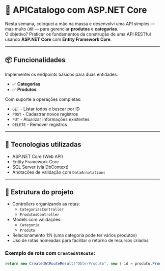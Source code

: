 # 🚀 APICatalogo com ASP.NET Core

Nesta semana, coloquei a mão na massa e desenvolvi uma API simples — mas muito útil — para gerenciar **produtos** e **categorias**.  
O objetivo? Praticar os fundamentos da construção de uma API RESTful usando **ASP.NET Core** com **Entity Framework Core**.

---

## 📦 Funcionalidades

Implementei os endpoints básicos para duas entidades:

- ✅ **Categorias**
- ✅ **Produtos**

Com suporte a operações completas:

- `GET` - Listar todos e buscar por ID
- `POST` - Cadastrar novos registros
- `PUT` - Atualizar informações existentes
- `DELETE` - Remover registros

---

## 🔧 Tecnologias utilizadas

- ASP.NET Core (Web API)
- Entity Framework Core
- SQL Server (via DbContext)
- Anotações de validação com `DataAnnotations`

---

## 🧩 Estrutura do projeto

- Controllers organizando as rotas:
  - `CategoriasController`
  - `ProdutosController`
- Models com validações:
  - `Categoria`
  - `Produto`
- Relacionamento 1:N (uma categoria pode ter vários produtos)
- Uso de rotas nomeadas para facilitar o retorno de recursos criados

### Exemplo de rota com `CreatedAtRoute`:

```csharp
return new CreatedAtRouteResult("ObterProduto", new { id = produto.ProdutoId }, produto);
